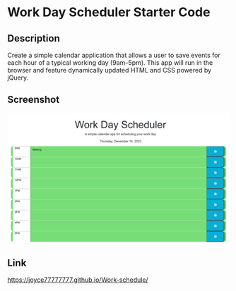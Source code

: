 # Work Day Scheduler Starter Code

## Description
Create a simple calendar application that allows a user to save events for each hour of a typical working day (9am–5pm). This app will run in the browser and feature dynamically updated HTML and CSS powered by jQuery.

## Screenshot
![Alt text](image.png)

## Link
https://joyce77777777.github.io/Work-schedule/
